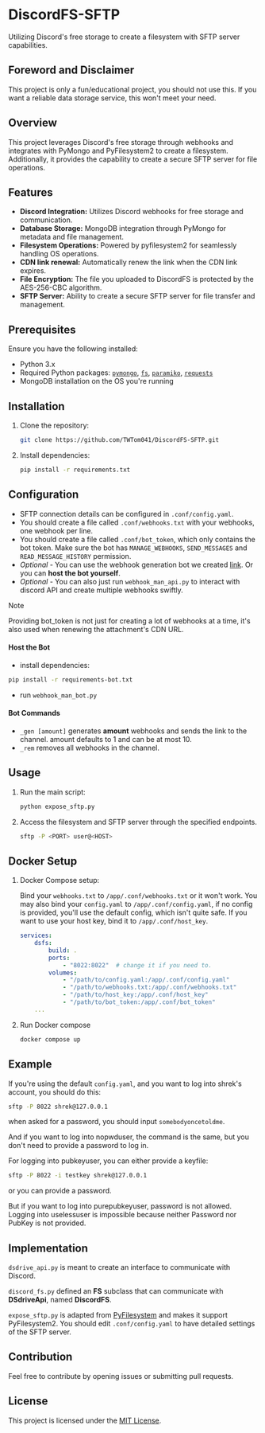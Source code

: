 DiscordFS-SFTP
============

Utilizing Discord's free storage to create a filesystem with SFTP server capabilities.

## Foreword and Disclaimer
This project is only a fun/educational project, you should not use this. If you want a reliable data storage service, this won't meet your need.

## Overview

This project leverages Discord's free storage through webhooks and integrates with PyMongo and PyFilesystem2 to create a filesystem. Additionally, it provides the capability to create a secure SFTP server for file operations.

## Features

- **Discord Integration:** Utilizes Discord webhooks for free storage and communication.
- **Database Storage:** MongoDB integration through PyMongo for metadata and file management.
- **Filesystem Operations:** Powered by pyfilesystem2 for seamlessly handling OS operations.
- **CDN link renewal:** Automatically renew the link when the CDN link expires.
- **File Encryption:** The file you uploaded to DiscordFS is protected by the AES-256-CBC algorithm.
- **SFTP Server:** Ability to create a secure SFTP server for file transfer and management.

## Prerequisites

Ensure you have the following installed:

- Python 3.x
- Required Python packages: [`pymongo`](https://github.com/mongodb/mongo-python-driver), [`fs`](https://github.com/PyFilesystem/pyfilesystem2), [`paramiko`](https://github.com/paramiko/paramiko), [`requests`](https://github.com/psf/requests)
- MongoDB installation on the OS you're running

## Installation

1. Clone the repository:

    ```bash
    git clone https://github.com/TWTom041/DiscordFS-SFTP.git
    ```

2. Install dependencies:

    ```bash
    pip install -r requirements.txt
    ```

## Configuration

- SFTP connection details can be configured in `.conf/config.yaml`.
- You should create a file called `.conf/webhooks.txt` with your webhooks, one webhook per line.
- You should create a file called `.conf/bot_token`, which only contains the bot token. Make sure the bot has `MANAGE_WEBHOOKS`, `SEND_MESSAGES` and `READ_MESSAGE_HISTORY` permission.
- *Optional* - You can use the webhook generation bot we created [link](https://discord.com/api/oauth2/authorize?client_id=1186899111643987990&permissions=536872960&scope=bot). Or you can **host the bot yourself**.
- *Optional* - You can also just run `webhook_man_api.py` to interact with discord API and create multiple webhooks swiftly.

> [!Note] 
> Providing bot_token is not just for creating a lot of webhooks at a time, it's also used when renewing the attachment's CDN URL.

#### Host the Bot

- install dependencies:
```bash
pip install -r requirements-bot.txt
```
- run `webhook_man_bot.py`

#### Bot Commands

- `_gen [amount]` generates **amount** webhooks and sends the link to the channel. amount defaults to 1 and can be at most 10.
- `_rem` removes all webhooks in the channel. 

## Usage

1. Run the main script:

    ```bash
    python expose_sftp.py
    ```

2. Access the filesystem and SFTP server through the specified endpoints.
    ```bash
    sftp -P <PORT> user@<HOST>
    ```

## Docker Setup

1. Docker Compose setup:
    
    Bind your `webhooks.txt` to `/app/.conf/webhooks.txt` or it won't work.
    You may also bind your `config.yaml` to `/app/.conf/config.yaml`, if no config is provided, you'll use the default config, which isn't quite safe. If you want to use your host key, bind it to `/app/.conf/host_key`.
    ```yaml
    services:
        dsfs:
            build: .
            ports:
                - "8022:8022"  # change it if you need to.
            volumes:
                - "/path/to/config.yaml:/app/.conf/config.yaml"
                - "/path/to/webhooks.txt:/app/.conf/webhooks.txt"
                - "/path/to/host_key:/app/.conf/host_key"
                - "/path/to/bot_token:/app/.conf/bot_token"
        ...
    ```
2. Run Docker compose

    ```bash
    docker compose up
    ```


## Example

If you're using the default `config.yaml`, and you want to log into shrek's account, you should do this:
```bash
sftp -P 8022 shrek@127.0.0.1
```
when asked for a password, you should input `somebodyoncetoldme`.

And if you want to log into nopwduser, the command is the same, but you don't need to provide a password to log in.

For logging into pubkeyuser, you can either provide a keyfile:
```bash
sftp -P 8022 -i testkey shrek@127.0.0.1
```
or you can provide a password.

But if you want to log into purepubkeyuser, password is not allowed.
Logging into uselessuser is impossible because neither Password nor PubKey is not provided.

## Implementation
`dsdrive_api.py` is meant to create an interface to communicate with Discord.

`discord_fs.py` defined an **FS** subclass that can communicate with **DSdriveApi**, named **DiscordFS**.

`expose_sftp.py` is adapted from [PyFilesystem](https://github.com/PyFilesystem/pyfilesystem/blob/master/fs/expose/sftp.py) and makes it support PyFilesystem2. You should edit `.conf/config.yaml` to have detailed settings of the SFTP server.

## Contribution
Feel free to contribute by opening issues or submitting pull requests.

## License

This project is licensed under the [MIT License](LICENSE).
